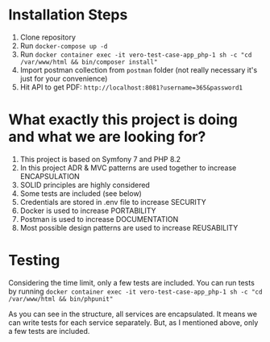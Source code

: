 # Installation Steps

1. Clone repository
2. Run `docker-compose up -d`
3. Run `docker container exec -it vero-test-case-app_php-1 sh -c "cd /var/www/html && bin/composer install"`
4. Import postman collection from `postman` folder (not really necessary it's just for your convenience)
5. Hit API to get PDF: `http://localhost:8081?username=365&password1`

# What exactly this project is doing and what we are looking for?
1. This project is based on Symfony 7 and PHP 8.2
2. In this project ADR & MVC patterns are used together to increase ENCAPSULATION
3. SOLID principles are highly considered
4. Some tests are included (see below)
5. Credentials are stored in .env file to increase SECURITY
6. Docker is used to increase PORTABILITY
7. Postman is used to increase DOCUMENTATION
8. Most possible design patterns are used to increase REUSABILITY

# Testing
Considering the time limit, only a few tests are included. You can run tests by running `docker container exec -it vero-test-case-app_php-1 sh -c "cd /var/www/html && bin/phpunit"`

As you can see in the structure, all services are encapsulated. It means we can write tests for each service separately. But, as I mentioned above, only a few tests are included.